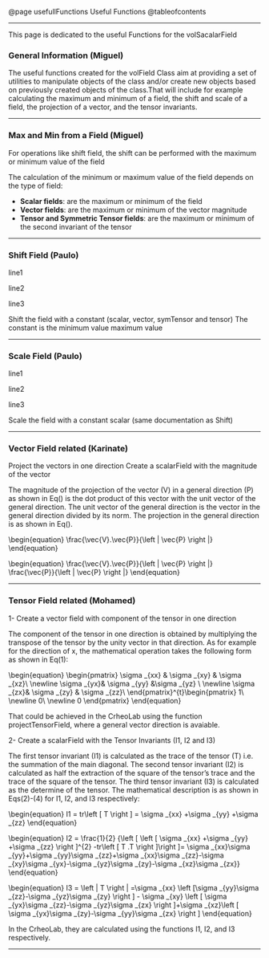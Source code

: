 @page usefullFunctions Useful Functions
@tableofcontents

----


This page is dedicated to the useful Functions for the volSacalarField

### General Information (Miguel)

The useful functions created for the volField Class aim at providing a set of utilities to manipulate objects of the class and/or create new objects based on previously created objects of the class.That will include for example calculating the maximum and minimum of a field, the shift and scale of a field, the projection of a vector, and the tensor invariants. 

----
### Max and Min from a Field (Miguel)
For operations like shift field, the shift can be performed with the maximum or minimum value of the field

The calculation of the minimum or maximum value of the field depends on the type of field:

* **Scalar fields**: are the maximum or minimum of the field
* **Vector fields**: are the maximum or minimum of the vector magnitude
* **Tensor and Symmetric Tensor fields**: are the maximum or minimum of the second invariant of the tensor


----
### Shift Field (Paulo)
line1

line2

line3

Shift the field with a constant (scalar, vector, symTensor and tensor)
The constant is the
minimum value
maximum value


----
### Scale Field (Paulo)
line1

line2

line3

Scale the field with a constant scalar (same documentation as Shift)


----
### Vector Field related (Karinate)
Project the vectors in one direction
Create a scalarField with the magnitude of the vector

The magnitude of the projection of the vector (V) in a general direction (P) as shown in Eq() is the dot product of this vector with the unit vector of the general direction. The unit vector of the general direction is the vector in the general direction divided by its norm. The projection in the general direction is as shown in Eq().


\begin{equation}
\frac{\vec{V}.\vec{P}}{\left \| \vec{P} \right \|} 
\end{equation}

\begin{equation}
\frac{\vec{V}.\vec{P}}{\left \| \vec{P} \right \|} \frac{\vec{P}}{\left \| \vec{P} \right \|}
\end{equation}

----
### Tensor Field related (Mohamed)
1- Create a vector field with component of the tensor in one direction

The component of the tensor in one direction is obtained by multiplying the transpose of the tensor by the unity vector in that direction. As for example for the direction of x, the mathematical operation takes the following form as shown in Eq(1): 


\begin{equation}
\begin{pmatrix}
\sigma _{xx} & \sigma _{xy} & \sigma _{xz}\\ 
\newline
\sigma _{yx}& \sigma _{yy} &\sigma _{yz} \\ 
\newline
\sigma _{zx}& \sigma _{zy} & \sigma _{zz}\ 
\end{pmatrix}^{t}\begin{pmatrix}
1\\ 
\newline
0\\ 
\newline
0
\end{pmatrix}
\end{equation}

That could be achieved in the CrheoLab using the function projectTensorField, where a general vector direction is avaiable.


2- Create a scalarField with the Tensor Invariants (I1, I2 and I3)

The first tensor invariant (I1) is calculated as the trace of the tensor (T) i.e. the summation of the main diagonal. The second tensor invariant (I2) is calculated as half the extraction of the square of the tensor’s trace and the trace of the square of the tensor. The third tensor invariant (I3) is calculated as the determine of the tensor. The mathematical description is as shown in Eqs(2)-(4) for I1, I2, and I3 respectively:

\begin{equation}
I1 =  tr\left [ T \right ] = \sigma _{xx} +\sigma _{yy} +\sigma _{zz}
\end{equation}

\begin{equation}
I2 = \frac{1}{2} {\left [ \left [ \sigma _{xx} +\sigma _{yy} +\sigma _{zz}  \right ]^{2} -tr\left [ T .T \right ]\right ]= \sigma _{xx}\sigma _{yy}+\sigma _{yy}\sigma _{zz}+\sigma _{xx}\sigma _{zz}-\sigma _{xy}\sigma _{yx}-\sigma _{yz}\sigma _{zy}-\sigma _{xz}\sigma _{zx}}
\end{equation}

\begin{equation}
I3 = \left | T \right | =\sigma _{xx} \left [\sigma _{yy}\sigma _{zz}-\sigma _{yz}\sigma _{zy}  \right ] - \sigma _{xy} \left [ \sigma _{yx}\sigma _{zz}-\sigma _{yz}\sigma _{zx} \right ]+\sigma _{xz}\left [ \sigma _{yx}\sigma _{zy}-\sigma _{yy}\sigma _{zx} \right ]
\end{equation}

In the CrheoLab, they are calculated using the functions I1, I2, and I3 respectively.

----
